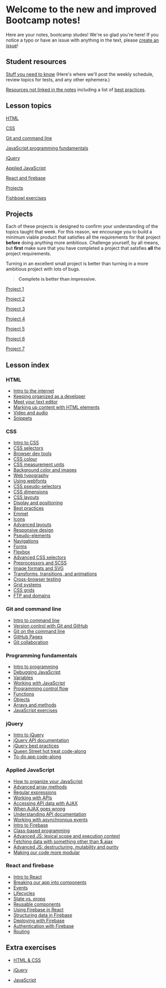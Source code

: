 # Welcome to the new and improved Bootcamp notes!
Here are your notes, bootcamp studes! We're so glad you're here! If you notice a typo or have an issue with anything in the text, please [create an issue](https://github.com/HackerYou/bootcamp-notes/blob/master/how-to-edit-bootcamp-notes.md)!

## Student resources
[Stuff you need to know](https://github.com/HackerYou/bootcamp-notes/blob/master/stuff-you-need-to-know)
(Here's where we'll post the weekly schedule, review topics for tests, and any other ephemera.)

[Resources not linked in the notes](https://github.com/HackerYou/bootcamp-notes/tree/master/stuff-you-need-to-know/resources-and-cheat-sheets) including a list of [best practices](https://github.com/HackerYou/bootcamp-notes/blob/master/stuff-you-need-to-know/resources-and-cheat-sheets/web-development-best-practices.md).

## Lesson topics
[HTML](https://github.com/HackerYou/bootcamp-notes/#html)

[CSS](https://github.com/HackerYou/bootcamp-notes/#css)

[Git and command line](https://github.com/HackerYou/bootcamp-notes/#git-and-command-line)

[JavaScript programming fundamentals](https://github.com/HackerYou/bootcamp-notes/#programming-fundamentals)

[jQuery](https://github.com/HackerYou/bootcamp-notes/#jquery)

[Applied JavaScript](https://github.com/HackerYou/bootcamp-notes/#applied-javascript)

[React and firebase](https://github.com/HackerYou/bootcamp-notes/#react-and-firebase)

[Projects](https://github.com/HackerYou/bootcamp-notes/#projects)

[Fishbowl exercises](https://github.com/HackerYou/bootcamp-notes/#fishbowl-exercises)

## Projects
Each of these projects is designed to confirm your understanding of the topics taught that week. For this reason, we encourage you to build a minimum viable product that satisfies all the requirements for that project **before** doing anything more ambitious. Challenge yourself, by all means, but **first** make sure that you have completed a project that satsfies **all** the project requirements. 

Turning in an excellent small project is better than turning in a more ambitious project with lots of bugs. 

>**Complete is better than impressive.**

[Project 1](https://github.com/HackerYou/bootcamp-notes/blob/master/projects/project-01.md)

[Project 2](https://github.com/HackerYou/bootcamp-notes/blob/master/projects/project-02.md)

[Project 3](https://github.com/HackerYou/bootcamp-notes/blob/master/projects/project-03.md)

[Project 4](https://github.com/HackerYou/bootcamp-notes/blob/master/projects/project-04.md)

[Project 5](https://github.com/HackerYou/bootcamp-notes/blob/master/projects/project-05.md)

[Project 6](https://github.com/HackerYou/bootcamp-notes/blob/master/projects/project-06.md)

[Project 7](https://github.com/HackerYou/bootcamp-notes/blob/master/projects/project-07.md)


## Lesson index

<!-- ## How to submit a pull request

Create a branch in your command line `git `

Put the name of the lesson you're editing in the branch name, prepended by the word `fix`. Like this: `fix-03-css/3.12-advanced-layouts`.

Please use [the style guide](https://github.com/HackerYou/no-repeat-bootcamp-notes-2018/blob/master/style-guide.md) for the notes.

If you've never written in Markdown before, take a look at this [Markdown cheatsheet](https://github.com/adam-p/markdown-here/wiki/Markdown-Cheatsheet). -->


### HTML
* [Intro to the internet](https://github.com/HackerYou/bootcamp-notes/blob/master/html/intro-to-the-internet.md)
* [Keeping organized as a developer](https://github.com/HackerYou/bootcamp-notes/blob/master/html/keeping-organized-as-a-developer.md)  
* [Meet your text editor](https://github.com/HackerYou/bootcamp-notes/blob/master/html/meet-your-text-editor.md)
* [Marking up content with HTML elements](https://github.com/HackerYou/bootcamp-notes/blob/master/html/marking-up-content-with-html-elements.md)
* [Video and audio](https://github.com/HackerYou/bootcamp-notes/blob/master/html/video-and-audio.md)
* [Snippets](https://github.com/HackerYou/bootcamp-notes/blob/master/html/meet-your-text-editor.md#snippets)

### CSS
* [Intro to CSS](https://github.com/HackerYou/bootcamp-notes/blob/master/css/intro-to-css.md)
* [CSS selectors](https://github.com/HackerYou/bootcamp-notes/blob/master/css/css-selectors.md)
* [Browser dev tools](https://github.com/HackerYou/bootcamp-notes/blob/master/css/browser-dev-tools.md)
* [CSS colour](https://github.com/HackerYou/bootcamp-notes/blob/master/css/css-colour.md)
* [CSS measurement units](https://github.com/HackerYou/bootcamp-notes/blob/master/css/css-measurement-units.md) 
* [Background color and images](https://github.com/HackerYou/bootcamp-notes/blob/master/css/background-color-and-images.md)
* [Web typography](https://github.com/HackerYou/bootcamp-notes/blob/master/css/web-typography.md)
* [Using webfonts](https://github.com/HackerYou/bootcamp-notes/blob/master/css/using-webfonts.md)
* [CSS pseudo-selectors](https://github.com/HackerYou/bootcamp-notes/blob/master/css/css-pseudo-selectors.md)
* [CSS dimensions](https://github.com/HackerYou/bootcamp-notes/blob/master/css/css-dimensions.md)
* [CSS layouts](https://github.com/HackerYou/bootcamp-notes/blob/master/css/css-layouts.md)
* [Display and positioning](https://github.com/HackerYou/bootcamp-notes/blob/master/css/display-and-positioning.md)
* [Best practices](https://github.com/HackerYou/bootcamp-notes/blob/master/css/best-practices.md)
* [Emmet](https://github.com/HackerYou/bootcamp-notes/blob/master/css/emmet.md)
* [Icons](https://github.com/HackerYou/bootcamp-notes/blob/master/css/icons.md)
* [Advanced layouts](https://github.com/HackerYou/bootcamp-notes/blob/master/css/advanced-layouts.md)
* [Responsive design](https://github.com/HackerYou/bootcamp-notes/blob/master/css/responsive-design.md)
* [Pseudo-elements](https://github.com/HackerYou/bootcamp-notes/blob/master/css/pseudo-elements.md)
* [Navigations](https://github.com/HackerYou/bootcamp-notes/blob/master/css/navigations.md)
* [Forms](https://github.com/HackerYou/bootcamp-notes/blob/master/css/forms.md)
* [Flexbox](https://github.com/HackerYou/bootcamp-notes/blob/master/css/flexbox.md)
* [Advanced CSS selectors](https://github.com/HackerYou/bootcamp-notes/blob/master/css/advanced-css-selectors.md)
* [Preprocessors and SCSS](https://github.com/HackerYou/bootcamp-notes/blob/master/css/preprocessors-scss.md)
* [Image formats and SVG](https://github.com/HackerYou/bootcamp-notes/blob/master/css/image-formats-and-svg.md)
* [Transforms, transitions, and animations](https://github.com/HackerYou/bootcamp-notes/blob/master/css/transforms-transitions-and-animations.md)
* [Cross-browser testing](https://github.com/HackerYou/bootcamp-notes/blob/master/css/cross-browser-testing.md)
* [Grid systems](https://github.com/HackerYou/bootcamp-notes/blob/master/css/grid-systems.md)
* [CSS grids](https://github.com/HackerYou/bootcamp-notes/blob/master/css/css-grids.md)
* [FTP and domains](https://github.com/HackerYou/bootcamp-notes/blob/master/css/ftp-and-domains.md)

### Git and command line
* [Intro to command line](https://github.com/HackerYou/bootcamp-notes/blob/master/git-and-command-line/intro-to-command-line.md)
* [Version control with Git and GitHub](https://github.com/HackerYou/bootcamp-notes/blob/master/git-and-command-line/version-control-with-git-and-github%20.md)
* [Git on the command line](https://github.com/HackerYou/bootcamp-notes/blob/master/git-and-command-line/git-on-the-command-line.md)
* [GitHub Pages](https://github.com/HackerYou/bootcamp-notes/blob/master/git-and-command-line/github-pages.md)
* [Git collaboration](https://github.com/HackerYou/bootcamp-notes/blob/master/git-and-command-line/git-collaboration.md)

### Programming fundamentals
* [Intro to programming](https://github.com/HackerYou/bootcamp-notes/blob/master/programming-fundamentals/intro-to-programming.md)
* [Debugging JavaScript](https://github.com/HackerYou/bootcamp-notes/blob/master/programming-fundamentals/debugging-javascript.md)
* [Variables](https://github.com/HackerYou/bootcamp-notes/blob/master/programming-fundamentals/variables.md)
* [Working with JavaScript](https://github.com/HackerYou/bootcamp-notes/blob/master/programming-fundamentals/working-with-javascript.md)
* [Programming control flow](https://github.com/HackerYou/bootcamp-notes/blob/master/programming-fundamentals/programming-control-flow.md)
* [Functions](https://github.com/HackerYou/bootcamp-notes/blob/master/programming-fundamentals/functions.md)
* [Objects](https://github.com/HackerYou/bootcamp-notes/blob/master/programming-fundamentals/objects.md)
* [Arrays and methods](https://github.com/HackerYou/bootcamp-notes/blob/master/programming-fundamentals/arrays-and-methods.md)
* [JavaScript exercises](https://github.com/HackerYou/bootcamp-notes/blob/master/programming-fundamentals/javascript-exercises.md)

### jQuery
* [Intro to jQuery](https://github.com/HackerYou/bootcamp-notes/blob/master/jquery/intro-to-jquery.md)
* [jQuery API documentation](https://github.com/HackerYou/bootcamp-notes/blob/master/jquery/jquery-api-documentation.md)
* [jQuery best practices](https://github.com/HackerYou/bootcamp-notes/blob/master/jquery/jquery-best-practices.md)
* [Queen Street hot treat code-along](https://github.com/HackerYou/bootcamp-notes/blob/master/jquery/queen-street-hot-treat-code-along.md)
* [To-do app code-along](https://github.com/HackerYou/bootcamp-notes/blob/master/jquery/to-do-app.md)

### Applied JavaScript
* [How to organize your JavaScript](https://github.com/HackerYou/bootcamp-notes/blob/master/applied-javascript/how-to-organize-your-javascript.md)
* [Advanced array methods](https://github.com/HackerYou/bootcamp-notes/blob/master/applied-javascript/advanced-array-methods.md)
* [Regular expressions](https://github.com/HackerYou/bootcamp-notes/blob/master/applied-javascript/regular-expressions.md)
* [Working with APIs](https://github.com/HackerYou/bootcamp-notes/blob/master/applied-javascript/working-with-apis.md)
* [Accessing API data with AJAX](https://github.com/HackerYou/bootcamp-notes/blob/master/applied-javascript/accessing-api-data-with-ajax.md)
* [When AJAX goes wrong](https://github.com/HackerYou/bootcamp-notes/blob/master/applied-javascript/when-ajax-goes-wrong.md)
* [Understanding API documentation](https://github.com/HackerYou/bootcamp-notes/blob/master/applied-javascript/understanding-api-documentation.md)
* [Working with asynchronous events](https://github.com/HackerYou/bootcamp-notes/blob/master/applied-javascript/working-with-asynchronous-events.md)
* [Intro to Firebase](https://github.com/HackerYou/bootcamp-notes/blob/master/applied-javascript/intro-to-firebase.md)
* [Class-based programming](https://github.com/HackerYou/bootcamp-notes/blob/master/applied-javascript/class-based-programming.md)
* [Advanced JS: lexical scope and execution context](https://github.com/HackerYou/bootcamp-notes/blob/master/applied-javascript/advanced-js-lexical-scope-and-execution-context.md)
* [Fetching data with something other than $.ajax](https://github.com/HackerYou/bootcamp-notes/blob/master/applied-javascript/fetching-data-with-something-other-than%24.ajax.md)
* [Advanced JS: destructuring, mutability and purity](https://github.com/HackerYou/bootcamp-notes/blob/master/applied-javascript/advanced-js-destructuring-mutability-and-purity.md)
* [Making our code more modular](https://github.com/HackerYou/bootcamp-notes/blob/master/applied-javascript/making-our-code-more-modular.md)

### React and firebase
* [Intro to React](https://github.com/HackerYou/bootcamp-notes/blob/master/react-and-firebase/intro-to-react.md)
* [Breaking our app into components](https://github.com/HackerYou/bootcamp-notes/blob/master/react-and-firebase/breaking-our-app-into-components.md)
* [Events](https://github.com/HackerYou/bootcamp-notes/blob/master/react-and-firebase/events.md)
* [Lifecycles](https://github.com/HackerYou/bootcamp-notes/blob/master/react-and-firebase/lifecycles.md)
* [State vs. props](https://github.com/HackerYou/bootcamp-notes/blob/master/react-and-firebase/state-vs.-props.md)
* [Reusable components](https://github.com/HackerYou/bootcamp-notes/blob/master/react-and-firebase/reusable-components.md)
* [Using Firebase in React](https://github.com/HackerYou/bootcamp-notes/blob/master/react-and-firebase/using-firebase-in-react.md)
* [Structuring data in Firebase](https://github.com/HackerYou/bootcamp-notes/blob/master/react-and-firebase/structuring-data-in-firebase.md)
* [Deploying with Firebase](https://github.com/HackerYou/bootcamp-notes/blob/master/react-and-firebase/deploying-with-firebase.md)
* [Authentication with Firebase](https://github.com/HackerYou/bootcamp-notes/blob/master/react-and-firebase/authentication-with-firebase.md)
* [Routing](https://github.com/HackerYou/bootcamp-notes/blob/master/react-and-firebase/routing.md)

## Extra exercises
* [HTML & CSS](https://github.com/HackerYou/bootcamp-notes/blob/master/extra-exercises/html-and-css-exercises.md)

* [jQuery](https://github.com/HackerYou/bootcamp-notes/blob/master/extra-exercises/jquery-exercises.md)

* [JavaScript](https://github.com/HackerYou/bootcamp-notes/blob/master/extra-exercises/javascript-exercises.md)

